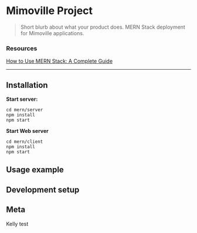 # Mimoville Project
> Short blurb about what your product does.
MERN Stack deployment for Mimoville applications.

### Resources
[How to Use MERN Stack: A Complete Guide](https://www.mongodb.com/languages/mern-stack-tutorial)

***



## Installation
**Start server:**
```
cd mern/server
npm install
npm start
```

**Start Web server**
```
cd mern/client
npm install
npm start
```


## Usage example


 

## Development setup


  

## Meta


Kelly test